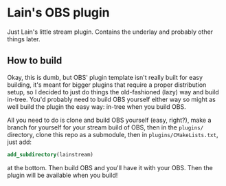 # Lain's OBS plugin

Just Lain's little stream plugin. Contains the underlay and probably other
things later.

## How to build

Okay, this is dumb, but OBS' plugin template isn't really built for easy
building, it's meant for bigger plugins that require a proper distribution
setup, so I decided to just do things the old-fashioned (lazy) way and build
in-tree. You'd probably need to build OBS yourself either way so might as well
build the plugin the easy way: in-tree when you build OBS.

All you need to do is clone and build OBS yourself (easy, right?), make a
branch for yourself for your stream build of OBS, then in the `plugins/`
directory, clone this repo as a submodule, then in `plugins/CMakeLists.txt`,
just add:
```cmake
add_subdirectory(lainstream)
```
at the bottom. Then build OBS and you'll have it with your OBS. Then the plugin
will be available when you build!
